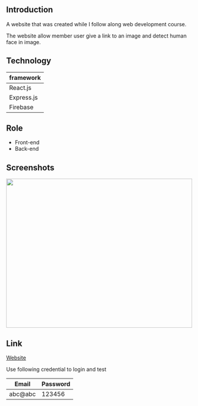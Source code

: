 ## Introduction

A website that was created while I follow along web development course.

The website allow member user give a link to an image and detect human face
in image.

## Technology

| framework |
| --------- |
| React.js    |
| Express.js |
| Firebase |

## Role

- Front-end
- Back-end

## Screenshots

<img src="https://i.imgur.com/B5iUBGI.png"  width="500" height="400">

## Link
[Website](https://facedetectfront-59764.herokuapp.com/)

Use following credential to login and test

| Email   | Password |
| -----   | -------- |
| abc@abc | 123456   |